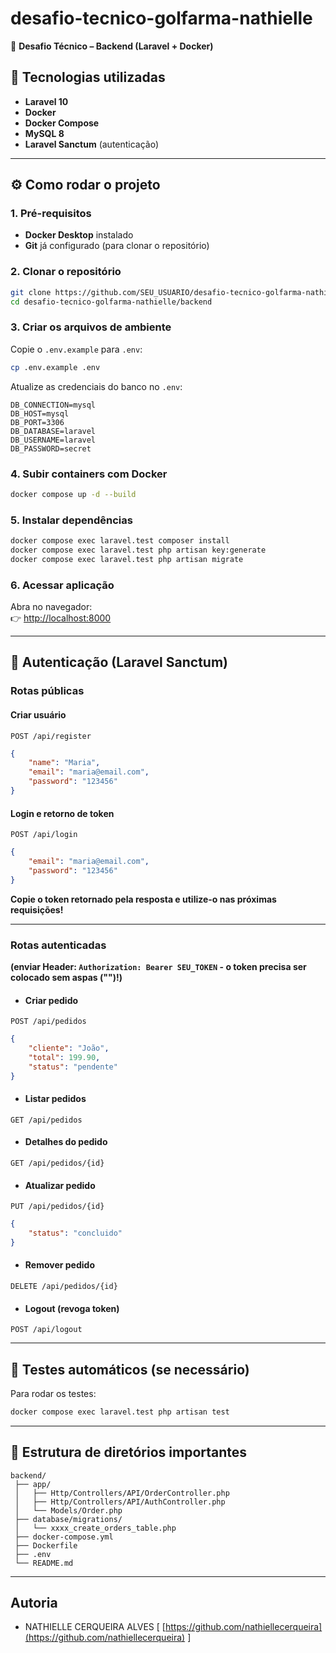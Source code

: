 # desafio-tecnico-golfarma-nathielle

📘 **Desafio Técnico – Backend (Laravel + Docker)**

## 🚀 Tecnologias utilizadas

- **Laravel 10**
- **Docker**
- **Docker Compose**
- **MySQL 8**
- **Laravel Sanctum** (autenticação)

---

## ⚙️ Como rodar o projeto

### 1. Pré-requisitos

- **Docker Desktop** instalado
- **Git** já configurado (para clonar o repositório)

### 2. Clonar o repositório

```bash
git clone https://github.com/SEU_USUARIO/desafio-tecnico-golfarma-nathielle.git
cd desafio-tecnico-golfarma-nathielle/backend
```

### 3. Criar os arquivos de ambiente

Copie o `.env.example` para `.env`:

```bash
cp .env.example .env
```

Atualize as credenciais do banco no `.env`:

```env
DB_CONNECTION=mysql
DB_HOST=mysql
DB_PORT=3306
DB_DATABASE=laravel
DB_USERNAME=laravel
DB_PASSWORD=secret
```

### 4. Subir containers com Docker

```bash
docker compose up -d --build
```

### 5. Instalar dependências

```bash
docker compose exec laravel.test composer install
docker compose exec laravel.test php artisan key:generate
docker compose exec laravel.test php artisan migrate
```

### 6. Acessar aplicação

Abra no navegador:  
👉 [http://localhost:8000](http://localhost:8000)

---

## 🔑 Autenticação (Laravel Sanctum)

### Rotas públicas

#### **Criar usuário**

`POST /api/register`

```json
{
    "name": "Maria",
    "email": "maria@email.com",
    "password": "123456"
}
```

#### **Login e retorno de token**

`POST /api/login`

```json
{
    "email": "maria@email.com",
    "password": "123456"
}
```

**Copie o token retornado pela resposta e utilize-o nas próximas requisições!**

---

### Rotas autenticadas  
**(enviar Header: `Authorization: Bearer SEU_TOKEN` - o token precisa ser colocado sem aspas ("")!)**

- #### **Criar pedido**

`POST /api/pedidos`

```json
{
    "cliente": "João",
    "total": 199.90,
    "status": "pendente"
}
```

- #### **Listar pedidos**

`GET /api/pedidos`

- #### **Detalhes do pedido**

`GET /api/pedidos/{id}`

- #### **Atualizar pedido**

`PUT /api/pedidos/{id}`

```json
{
    "status": "concluido"
}
```

- #### **Remover pedido**

`DELETE /api/pedidos/{id}`

- #### **Logout (revoga token)**

`POST /api/logout`

---

## 🧪 Testes automáticos (se necessário)

Para rodar os testes:

```bash
docker compose exec laravel.test php artisan test
```

---

## 📂 Estrutura de diretórios importantes

```
backend/
 ├── app/
 │   ├── Http/Controllers/API/OrderController.php
 │   ├── Http/Controllers/API/AuthController.php
 │   └── Models/Order.php
 ├── database/migrations/
 │   └── xxxx_create_orders_table.php
 ├── docker-compose.yml
 ├── Dockerfile
 ├── .env
 └── README.md
```

---
## Autoria
- NATHIELLE CERQUEIRA ALVES [ [https://github.com/nathiellecerqueira](https://github.com/nathiellecerqueira) ]